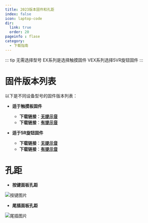 ```yaml
---
title: 2023版本固件和孔距
index: false
icon: laptop-code
dir:
  link: true
  order: 20
pageinfo : flase
category:
  - 下载指南
---
```

::: tip
无需选择型号 EX系列是选择触摸固件 VEX系列选择5VR旋钮固件
:::

# 固件版本列表
以下是不同设备型号的固件版本列表：

- **适于触摸板固件**
  - **下载链接**：**[无提示音](https://likeyou156156.online:9000/lky/lky/2023/QY_Eiffel_One_mute.MVAX)**
  - **下载链接**：**[有提示音](https://likeyou156156.online:9000/lky/lky/2023/QY_Eiffel_One_20230706_02.MVAX)**

- **适于5R旋钮固件**
  
  - **下载链接**：**[无提示音](https://likeyou156156.online:9000/lky/lky/2023/QY_Eiffel_One_VRmute.MVAX)**
  - **下载链接**：**[有提示音](https://likeyou156156.online:9000/lky/old_bin/QY_Eiffel_One_VR.MVAX)**

# 孔距
- **按键面板孔距**

![按键图片](/image/1.png)

- **尾插面板孔距**

![尾插图片](/image/2.png)
